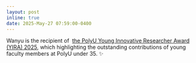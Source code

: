 ```yaml
---
layout: post
inline: true
date: 2025-May-27 07:59:00-0400
---
```


Wanyu is the recipient of  <a href="https://www.polyu.edu.hk/media/media-releases/2025/0530_polyu-honours-six-early-career-scholars-with-young-innovative-researcher-award/">the PolyU Young Innovative Researcher Award (YIRA) 2025</a>, which highlighting the outstanding contributions of young faculty members at PolyU under 35.
:sparkles: 

